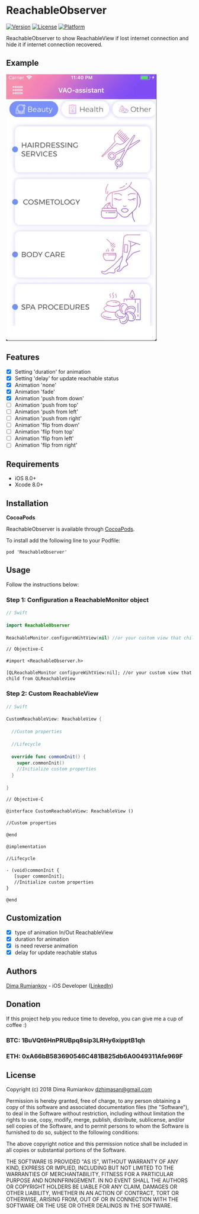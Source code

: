 # ReachableObserver

[![Version](https://img.shields.io/cocoapods/v/ReachableObserver.svg?style=flat)](https://cocoapods.org/pods/ReachableObserver)
[![License](https://img.shields.io/cocoapods/l/ReachableObserver.svg?style=flat)](https://cocoapods.org/pods/ReachableObserver)
[![Platform](https://img.shields.io/cocoapods/p/ReachableObserver.svg?style=flat)](https://cocoapods.org/pods/ReachableObserver)

ReachableObserver to show ReachableView if lost internet connection and hide it if internet connection recovered.

## Example

<img src="https://github.com/DimaIgorevich/ReachableObserver/blob/master/Resources/example.gif">

## Features

- [x] Setting 'duration' for animation
- [x] Setting 'delay' for update reachable status
- [x] Animation 'none'
- [x] Animation 'fade'
- [x] Animation 'push from down'
- [ ] Animation 'push from top'
- [ ] Animation 'push from left'
- [ ] Animation 'push from right'
- [ ] Animation 'flip from down'
- [ ] Animation 'flip from top'
- [ ] Animation 'flip from left'
- [ ] Animation 'flip from right'

## Requirements

- iOS 8.0+
- Xcode 8.0+

## Installation

**CocoaPods**

ReachableObserver is available through [CocoaPods](http://cocoapods.org).  

To install add the following line to your Podfile:

    pod 'ReachableObserver'

## Usage

Follow the instructions below:

### Step 1: Configuration a ReachableMonitor object

```swift
// Swift

import ReachableObserver

ReachableMonitor.configureWihtView(nil) //or your custom view that child from QLReachableView

```

```objc
// Objective-C

#import <ReachableObserver.h>

[QLReachableMonitor configureWihtView:nil]; //or your custom view that child from QLReachableView

```

### Step 2: Custom ReachableView

```swift
// Swift

CustomReachableView: ReachableView {

  //Custom properties

  //Lifecycle

  override func commomInit() {
    super.commonInit()
    //Initialize custom properties
  }

}

```

```objc
// Objective-C

@interface CustomReachableView: ReachableView ()

//Custom properties

@end

@implementation

//Lifecycle

- (void)commonInit {
   [super commonInit];
   //Initialize custom properties
}

@end

```

## Customization

- [x] type of animation In/Out ReachableView
- [x] duration for animation
- [x] is need reverse animation
- [x] delay for update reachable status

## Authors

[Dima Rumiankov](https://github.com/DimaIgorevich) - iOS Developer ([LinkedIn](https://www.linkedin.com/in/dima-rumiankov-5902a7140/))

## Donation
If this project help you reduce time to develop, you can give me a cup of coffee :) 

### BTC: 1BuVQt6HnPRUBpq8sip3LRHy6xipptB1qh

### ETH: 0xA66bB583690546C481B825db6A0049311Afe969F

## License

Copyright (c) 2018 Dima Rumiankov dzhimasan@gmail.com

Permission is hereby granted, free of charge, to any person obtaining a copy
of this software and associated documentation files (the "Software"), to deal
in the Software without restriction, including without limitation the rights
to use, copy, modify, merge, publish, distribute, sublicense, and/or sell
copies of the Software, and to permit persons to whom the Software is
furnished to do so, subject to the following conditions:

The above copyright notice and this permission notice shall be included in all
copies or substantial portions of the Software.

THE SOFTWARE IS PROVIDED "AS IS", WITHOUT WARRANTY OF ANY KIND, EXPRESS OR
IMPLIED, INCLUDING BUT NOT LIMITED TO THE WARRANTIES OF MERCHANTABILITY,
FITNESS FOR A PARTICULAR PURPOSE AND NONINFRINGEMENT. IN NO EVENT SHALL THE
AUTHORS OR COPYRIGHT HOLDERS BE LIABLE FOR ANY CLAIM, DAMAGES OR OTHER
LIABILITY, WHETHER IN AN ACTION OF CONTRACT, TORT OR OTHERWISE, ARISING FROM,
OUT OF OR IN CONNECTION WITH THE SOFTWARE OR THE USE OR OTHER DEALINGS IN THE
SOFTWARE.
